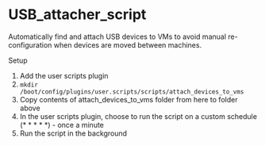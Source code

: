 # USB_attacher_script

Automatically find and attach USB devices to VMs to avoid manual re-configuration when devices are moved between machines.

Setup
1) Add the user scripts plugin
2) `mkdir /boot/config/plugins/user.scripts/scripts/attach_devices_to_vms`
3) Copy contents of attach_devices_to_vms folder from here to folder above
4) In the user scripts plugin, choose to run the script on a custom schedule (* * * * *) - once a minute
5) Run the script in the background
